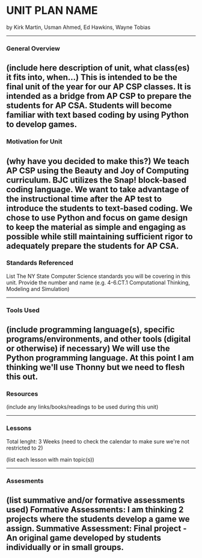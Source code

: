 # UNIT PLAN NAME
by Kirk Martin, Usman Ahmed, Ed Hawkins, Wayne Tobias

-----

### General Overview
(include here description of unit, what class(es) it fits into, when...)
This is intended to be the final unit of the year for our AP CSP classes. It is intended as a bridge from AP CSP to prepare the students for AP CSA. Students will become familiar with text based coding by using Python to develop games.
---

### Motivation for Unit
(why have you decided to make this?)
We teach AP CSP using the Beauty and Joy of Computing curriculum. BJC utilizes the Snap! block-based coding language. We want to take advantage of the instructional time after the AP test to introduce the students to text-based coding. We chose to use Python and focus on game design to keep the material as simple and engaging as possible while still maintaining sufficient rigor to adequately prepare the students for AP CSA.
---

### Standards Referenced
List The NY State Computer Science standards you will be covering in this unit. Provide the number and name (e.g. 4-6.CT.1 Computational Thinking, Modeling and Simulation)

---

### Tools Used
(include programming language(s), specific programs/environments, and other tools (digital or otherwise) if necessary)
We will use the Python programming language. At this point I am thinking we'll use Thonny but we need to flesh this out.
---

### Resources
(include any links/books/readings to be used during this unit)

---

### Lessons
Total lenght: 3 Weeks (need to check the calendar to make sure we're not restricted to 2)

(list each lesson with main topic(s))

---

### Assesments
(list summative and/or formative assessments used)
Formative Assessments: I am thinking 2 projects where the students develop a game we assign.
Summative Assessment: Final project - An original game developed by students individually or in small groups.
---
